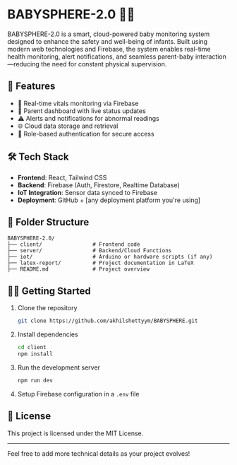 
# BABYSPHERE-2.0 👶📡

BABYSPHERE-2.0 is a smart, cloud-powered baby monitoring system designed to enhance the safety and well-being of infants. Built using modern web technologies and Firebase, the system enables real-time health monitoring, alert notifications, and seamless parent-baby interaction—reducing the need for constant physical supervision.

## 🚀 Features

- 🔴 Real-time vitals monitoring via Firebase
- 📲 Parent dashboard with live status updates
- ⚠️ Alerts and notifications for abnormal readings
- 🌐 Cloud data storage and retrieval
- 🤝 Role-based authentication for secure access

## 🛠️ Tech Stack

- **Frontend**: React, Tailwind CSS
- **Backend**: Firebase (Auth, Firestore, Realtime Database)
- **IoT Integration**: Sensor data synced to Firebase
- **Deployment**: GitHub + [any deployment platform you're using]

## 📁 Folder Structure

```
BABYSPHERE-2.0/
├── client/                # Frontend code
├── server/                # Backend/Cloud Functions
├── iot/                   # Arduino or hardware scripts (if any)
├── latex-report/          # Project documentation in LaTeX
├── README.md              # Project overview
```

## 🧑‍💻 Getting Started

1. Clone the repository  
   ```bash
   git clone https://github.com/akhilshettyym/BABYSPHERE.git
   ```

2. Install dependencies  
   ```bash
   cd client
   npm install
   ```

3. Run the development server  
   ```bash
   npm run dev
   ```

4. Setup Firebase configuration in a `.env` file

## 📄 License

This project is licensed under the MIT License.

---
Feel free to add more technical details as your project evolves!